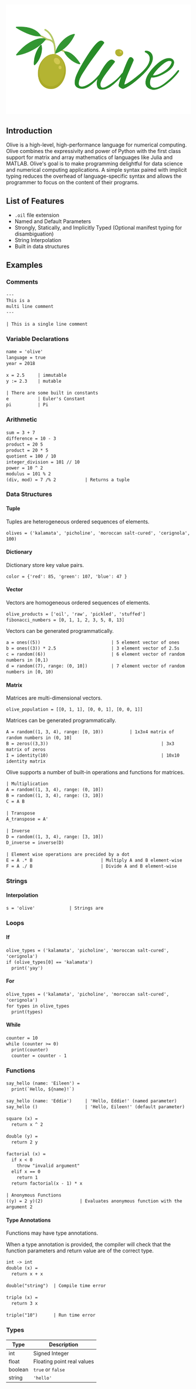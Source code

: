 ![olive-logo](./resources/logo-new.png)

## Introduction
Olive is a high-level, high-performance language for numerical computing. Olive combines the expressivity and power of Python with the first class support for matrix and array mathematics of languages like Julia and MATLAB. Olive's goal is to make programming delightful for data science and numerical computing applications. A simple syntax paired with implicit typing reduces the overhead of language-specific syntax and allows the programmer to focus on the content of their programs.

## List of Features
- `.oil` file extension
- Named and Default Parameters
- Strongly, Statically, and Implicitly Typed (Optional manifest typing for disambiguation)
- String Interpolation
- Built in data structures

## Examples


### Comments

```
---
This is a 
multi line comment
---

| This is a single line comment
```

### Variable Declarations

```
name = 'olive'
language = true
year = 2018

x = 2.5     | immutable
y := 2.3    | mutable

| There are some built in constants
e           | Euler's Constant
pi          | Pi
```

### Arithmetic

```
sum = 3 + 7
difference = 10 - 3
product = 20 5
product = 20 * 5
quotient = 100 / 10
integer_division = 101 // 10
power = 10 ^ 2
modulus = 101 % 2
(div, mod) = 7 /% 2           | Returns a tuple
```

### Data Structures

#### Tuple

Tuples are heterogeneous ordered sequences of elements. 

```
olives = ('kalamata', 'picholine', 'moroccan salt-cured', 'cerignola', 100)
```

#### Dictionary

Dictionary store key value pairs.

```
color = {'red': 85, 'green': 107, 'blue': 47 }
```

#### Vector

Vectors are homogeneous ordered sequences of elements. 

```
olive_products = ['oil', 'raw', 'pickled', 'stuffed']
fibonacci_numbers = [0, 1, 1, 2, 3, 5, 8, 13]
```

Vectors can be generated programmatically.
```
a = ones((5))                           | 5 element vector of ones
b = ones((3)) * 2.5                     | 3 element vector of 2.5s
c = random((6))                         | 6 element vector of random numbers in [0,1)
d = random((7), range: (0, 10])         | 7 element vector of random numbers in [0, 10)
```

#### Matrix
Matrices are multi-dimensional vectors.

```
olive_population = [[0, 1, 1], [0, 0, 1], [0, 0, 1]]
```

Matrices can be generated programmatically.

```
A = random((1, 3, 4), range: [0, 10))          | 1x3x4 matrix of random numbers in (0, 10]
B = zeros((3,3))						                   | 3x3 matrix of zeros
I = identity(10)						                   | 10x10 identity matrix
```

Olive supports a number of built-in operations and functions for matrices.

```
| Multiplication
A = random((1, 3, 4), range: (0, 10]) 
B = random((1, 3, 4), range: (3, 10]) 
C = A B

| Transpose
A_transpose = A'

| Inverse
D = random((1, 3, 4), range: [3, 10]) 
D_inverse = inverse(D)

| Element wise operations are precided by a dot
E = A .* B							| Multiply A and B element-wise
F = A ./ B							| Divide A and B element-wise
```

### Strings
#### Interpolation
```
s = 'olive'             | Strings are 
```

### Loops
#### If
```
olive_types = ('kalamata', 'picholine', 'moroccan salt-cured', 'cerignola')
if (olive_types[0] == 'kalamata')
  print('yay')
```

#### For
```
olive_types = ('kalamata', 'picholine', 'moroccan salt-cured', 'cerignola')
for types in olive_types
  print(types)
```

#### While
```
counter = 10
while (counter >= 0)
  print(counter)
  counter = counter - 1
```

### Functions
```
say_hello (name: 'Eileen') =
  print(`Hello, ${name}!`)

say_hello (name: 'Eddie')     | 'Hello, Eddie!' (named parameter)
say_hello ()                  | 'Hello, Eileen!' (default parameter)

square (x) =
  return x ^ 2
 
double (y) =
  return 2 y
  
factorial (x) =
  if x < 0
    throw "invalid argument"
  elif x == 0
    return 1
  return factorial(x - 1) * x
  
| Anonymous Functions
((y) = 2 y)(2)				| Evaluates anonymous function with the argument 2
```
#### Type Annotations
Functions may have type annotations.

When a type annotation is provided, the compiler will check that the function parameters and return value are of the correct type.

```
int -> int
double (x) = 
  return x + x

double("string")  | Compile time error

triple (x) = 
  return 3 x

triple("10")      | Run time error

```

### Types
|Type| Description|
| -- | ---------- |
| int | Signed Integer | 
| float | Floating point real values |
| boolean | `true` or `false` |
| string | `'hello'`|



